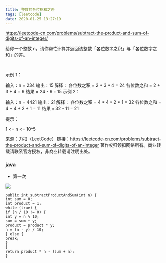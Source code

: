 ```yaml
---
title: 整数的各位积和之差
tags: [leetcode]
date: 2020-01-25 13:27:19
---
```


https://leetcode-cn.com/problems/subtract-the-product-and-sum-of-digits-of-an-integer/


给你一个整数 n，请你帮忙计算并返回该整数「各位数字之积」与「各位数字之和」的差。

 

示例 1：

输入：n = 234
输出：15
解释：
各位数之积 = 2 * 3 * 4 = 24
各位数之和 = 2 + 3 + 4 = 9
结果 = 24 - 9 = 15
示例 2：

输入：n = 4421
输出：21
解释：
各位数之积 = 4 * 4 * 2 * 1 = 32
各位数之和 = 4 + 4 + 2 + 1 = 11
结果 = 32 - 11 = 21
 

提示：

1 <= n <= 10^5

来源：力扣（LeetCode）
链接：https://leetcode-cn.com/problems/subtract-the-product-and-sum-of-digits-of-an-integer
著作权归领扣网络所有。商业转载请联系官方授权，非商业转载请注明出处。



### java

- 第一次

![](https://beer-1256523277.cos.ap-shanghai.myqcloud.com/blog/20200125214830.png)


```
public int subtractProductAndSum(int n) {
int sum = 0;
int product = 1;
while (true) {
if (n / 10 != 0) {
int y = n % 10;
sum = sum + y;
product = product * y;
n = (n - y) / 10;
} else {
break;
}
}
return product * n - (sum + n);
}
```







